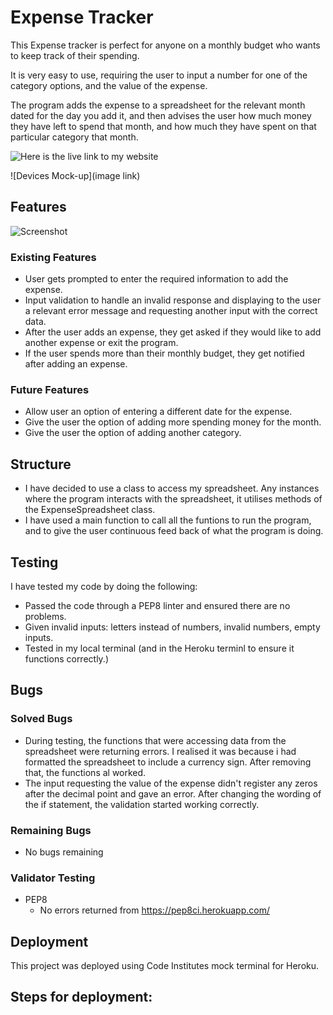 # Expense Tracker

This Expense tracker is perfect for anyone on a monthly budget who wants to keep track of their spending.

It is very easy to use, requiring the user to input a number for one of the category options, and the value of the expense.

The program adds the expense to a spreadsheet for the relevant month dated for the day you add it, and then advises the user how much money they have left to spend that month, and how much they have spent on that particular category that month.

![Here is the live link to my website]()

![Devices Mock-up](image link)

## Features

![Screenshot]()

### Existing Features

- User gets prompted to enter the required information to add the expense.
- Input validation to handle an invalid response and displaying to the user a relevant error message and requesting another input with the correct data.
- After the user adds an expense, they get asked if they would like to add another expense or exit the program.
- If the user spends more than their monthly budget, they get notified after adding an expense.

### Future Features

- Allow user an option of entering a different date for the expense.
- Give the user the option of adding more spending money for the month.
- Give the user the option of adding another category.

## Structure

- I have decided to use a class to access my spreadsheet. Any instances where the program interacts with the spreadsheet, it utilises methods of the ExpenseSpreadsheet class.
- I have used a main function to call all the funtions to run the program, and to give the user continuous feed back of what the program is doing.

## Testing

I have tested my code by doing the following:
- Passed the code through a PEP8 linter and ensured there are no problems.
- Given invalid inputs: letters instead of numbers, invalid numbers, empty inputs.
- Tested in my local terminal (and in the Heroku terminl to ensure it functions correctly.)

## Bugs

### Solved Bugs

- During testing, the functions that were accessing data from the spreadsheet were returning errors. I realised it was because i had formatted the spreadsheet to  include a currency sign. After removing that, the functions al worked.
- The input requesting the value of the expense didn't register any zeros after the decimal point and gave an error. After changing the wording of the if statement, the validation started working correctly.

### Remaining  Bugs

- No bugs remaining

### Validator Testing

- PEP8
    - No errors returned from https://pep8ci.herokuapp.com/

## Deployment

This project was deployed using Code Institutes mock terminal for Heroku.

Steps for deployment:
 - 